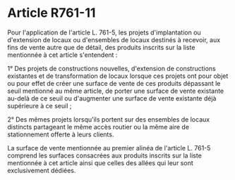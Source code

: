 # Article R761-11

Pour l'application de l'article L. 761-5, les projets d'implantation ou d'extension de locaux ou d'ensembles de locaux destinés à recevoir, aux fins de vente autre que de détail, des produits inscrits sur la liste mentionnée à cet article s'entendent :

1° Des projets de constructions nouvelles, d'extension de constructions existantes et de transformation de locaux lorsque ces projets ont pour objet ou pour effet de créer une surface de vente de ces produits dépassant le seuil mentionné au même article, de porter une surface de vente existante au-delà de ce seuil ou d'augmenter une surface de vente existante déjà supérieure à ce seuil ;

2° Des mêmes projets lorsqu'ils portent sur des ensembles de locaux distincts partageant le même accès routier ou la même aire de stationnement offerte à leurs clients.

La surface de vente mentionnée au premier alinéa de l'article L. 761-5 comprend les surfaces consacrées aux produits inscrits sur la liste mentionnée à cet article ainsi que celles des allées qui leur sont exclusivement dédiées.
